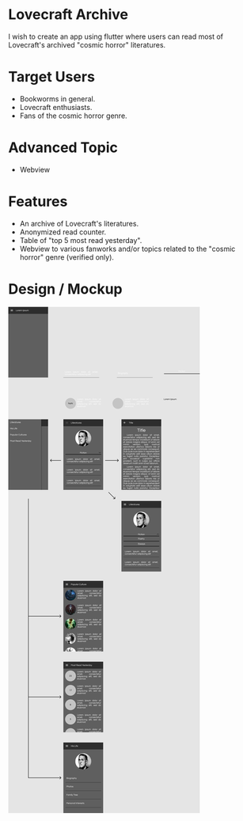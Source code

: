 # Lovecraft Archive

I wish to create an app using flutter where users can read most of Lovecraft's archived "cosmic horror" literatures.

# Target Users

- Bookworms in general.
- Lovecraft enthusiasts.
- Fans of the cosmic horror genre.

# Advanced Topic

- Webview

# Features

- An archive of Lovecraft's literatures.
- Anonymized read counter.
- Table of "top 5 most read yesterday".
- Webview to various fanworks and/or topics related to the "cosmic horror" genre (verified only).

# Design / Mockup

![alt text](./ui.png)
